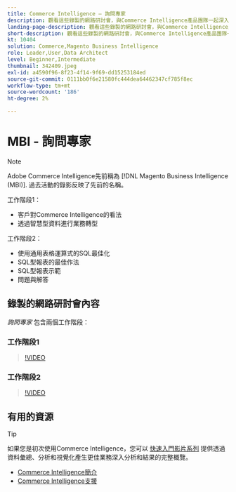 ```yaml
---
title: Commerce Intelligence — 詢問專家
description: 觀看這些錄製的網路研討會，與Commerce Intelligence產品團隊一起深入探討，包括通過智慧型資料實現業務轉型。
landing-page-description: 觀看這些錄製的網路研討會，與Commerce Intelligence產品團隊一起深入探討，包括通過智慧型資料實現業務轉型。
short-description: 觀看這些錄製的網路研討會，與Commerce Intelligence產品團隊一起深入探討，包括通過智慧型資料實現業務轉型。
kt: 10404
solution: Commerce,Magento Business Intelligence
role: Leader,User,Data Architect
level: Beginner,Intermediate
thumbnail: 342409.jpeg
exl-id: a4590f96-8f23-4f14-9f69-dd15253184ed
source-git-commit: 0111bb0f6e21580fc444dea64462347cf785f8ec
workflow-type: tm+mt
source-wordcount: '186'
ht-degree: 2%

---
```


# MBI - 詢問專家

>[!NOTE]
>
>Adobe Commerce Intelligence先前稱為 [!DNL Magento Business Intelligence (MBI)]. 過去活動的錄影反映了先前的名稱。

工作階段1：

- 客戶對Commerce Intelligence的看法
- 透過智慧型資料進行業務轉型

工作階段2：

- 使用通用表格運算式的SQL最佳化
- SQL型報表的最佳作法
- SQL型報表示範
- 問題與解答

## 錄製的網路研討會內容

_詢問專家_ 包含兩個工作階段：

### 工作階段1

>[!VIDEO](https://video.tv.adobe.com/v/342409?quality=12&learn=on)

### 工作階段2

>[!VIDEO](https://video.tv.adobe.com/v/342410?quality=12&learn=on)

## 有用的資源

>[!TIP]
>
>如果您是初次使用Commerce Intelligence，您可以 [快速入門影片系列](https://experienceleague.adobe.com/docs/commerce-learn/tutorials/mbi/introduction/1-overview.html) 提供透過資料彙總、分析和視覺化產生更佳業務深入分析和結果的完整概覽。

- [Commerce Intelligence簡介](https://experienceleague.adobe.com/docs/commerce-business-intelligence/mbi/getting-started.html)
- [Commerce Intelligence支援](https://experienceleague.adobe.com/docs/commerce-knowledge-base/kb/troubleshooting/miscellaneous/mbi-service-policies.html)
